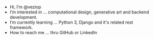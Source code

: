 - Hi, I’m @veziop
- I’m interested in ... computational design, generative art and backend development.
- I’m currently learning ... Python 3, Django and it's related rest framework.
- How to reach me ... thru GitHub or LinkedIn
